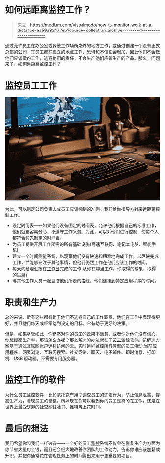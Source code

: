 # 如何远距离监控工作？

> 原文：<https://medium.com/visualmodo/how-to-monitor-work-at-a-distance-ea59a82477eb?source=collection_archive---------1----------------------->

通过允许员工在办公室或传统工作场所之外的地方工作，或通过创建一个没有正式总部的公司，其员工都在孤立的地点工作，恐惧和不信任会增加，因此他们不会做他们应该做的工作，逃避他们的责任，不会生产他们应该生产的产品。那么，问题来了，如何远距离监控工作？

# 监控员工工作

![](img/071b46a1bf4fe813a8ad224627002b0b.png)

为此，可以制定公司负责人或员工应该控制的准则。我们给你指导方针来远距离控制工作。

*   设定时间表——如果他们没有固定的时间表，允许他们根据自己的标准工作，他们就更容易分心，不遵守工作义务。为此，可以对他们进行控制，使每个人都符合预先制定的时间表。
*   为员工提供开展工作所需的所有基础设施(高速互联网、笔记本电脑、智能手机)
*   建立一个时间测量系统，以观察他们没有快速和糟糕地完成工作，以尽快完成工作，并能够专注于其他事情，但他们仍然工作在他们应该工作的时间。
*   每天向经理汇报在[工作日](https://www.forbes.com/sites/karenhigginbottom/2018/06/21/working-from-home-considered-to-be-most-productive-workspace/#649e31921b67)完成的工作(从你在哪里工作，你取得的成果，取得的进展)
*   与其他工作人员一起监控他们所走的路线、他们连接到特定应用程序的时间。

# 职责和生产力

总的来说，所有这些都有助于他们不逃避自己的工作职责，他们在工作中表现得更好，并且他们每天或经常达到设定的目标。它有助于更好的决策。

但是，如果尽管如此，你仍然对你的员工的效果不满意，或者你对他们没有信心，你想提高生产率，那该怎么办呢？那么解决的办法就在于[员工](https://visualmodo.com/theme/employment-wordpress-theme/)监控软件。该解决方案基于通过互联网账户远程访问的云。实时远程监控所有类型的员工活动:当前应用程序、网页浏览、互联网搜索、社交网络、聊天、电子邮件、即时消息、打印机、USB 驱动器。不需要专用服务器。

# 监控工作的软件

为什么员工监控软件，比如[蒙托克](https://www.monitask.com/en)有用？调查员工的违法行为，防止信息泄露，提高生产力，发现员工的错误。所以现在你可以看到你的员工是真的在工作，还是在世界上最受欢迎的社交网络脸书、推特等上花时间。

# 最后的想法

我们希望你和我们一样兴奋——一个好的员工[监控](https://en.wikipedia.org/wiki/Employee_monitoring)系统不仅会在恢复生产力方面为你节省大量的金钱，而且还会极大地改善你团队的工作动力，告诉你谁应该加薪或升职，并把你通常花在管理任务上的时间腾出来用于更重要的项目。